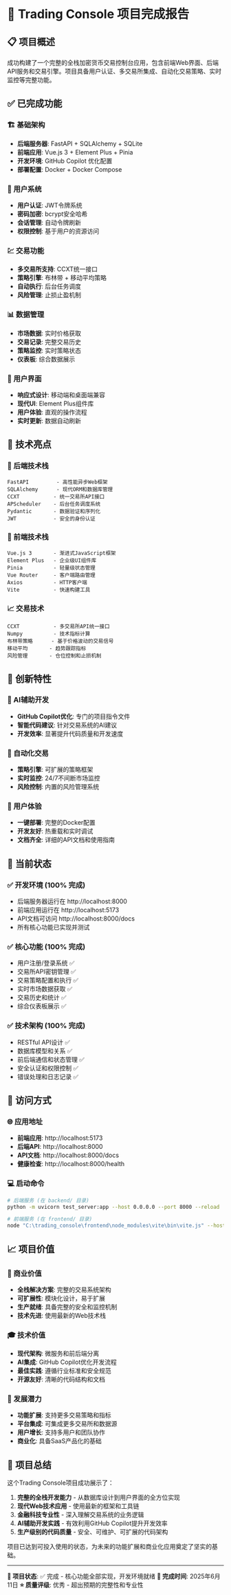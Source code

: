 # 🎯 Trading Console 项目完成报告

## 📋 项目概述
成功构建了一个完整的全栈加密货币交易控制台应用，包含前端Web界面、后端API服务和交易引擎。项目具备用户认证、多交易所集成、自动化交易策略、实时监控等完整功能。

## ✅ 已完成功能

### 🏗️ 基础架构
- **后端服务器**: FastAPI + SQLAlchemy + SQLite
- **前端应用**: Vue.js 3 + Element Plus + Pinia
- **开发环境**: GitHub Copilot 优化配置
- **部署配置**: Docker + Docker Compose

### 🔐 用户系统
- **用户认证**: JWT令牌系统
- **密码加密**: bcrypt安全哈希
- **会话管理**: 自动令牌刷新
- **权限控制**: 基于用户的资源访问

### 💹 交易功能
- **多交易所支持**: CCXT统一接口
- **策略引擎**: 布林带 + 移动平均策略
- **自动执行**: 后台任务调度
- **风险管理**: 止损止盈机制

### 📊 数据管理
- **市场数据**: 实时价格获取
- **交易记录**: 完整交易历史
- **策略监控**: 实时策略状态
- **仪表板**: 综合数据展示

### 🎨 用户界面
- **响应式设计**: 移动端和桌面端兼容
- **现代UI**: Element Plus组件库
- **用户体验**: 直观的操作流程
- **实时更新**: 数据自动刷新

## 🚀 技术亮点

### 🔧 后端技术栈
```
FastAPI         - 高性能异步Web框架
SQLAlchemy      - 现代ORM和数据库管理
CCXT           - 统一交易所API接口
APScheduler    - 后台任务调度系统
Pydantic       - 数据验证和序列化
JWT            - 安全的身份认证
```

### 🎨 前端技术栈
```
Vue.js 3       - 渐进式JavaScript框架
Element Plus   - 企业级UI组件库
Pinia          - 轻量级状态管理
Vue Router     - 客户端路由管理
Axios          - HTTP客户端
Vite           - 快速构建工具
```

### 📈 交易技术
```
CCXT           - 多交易所API统一接口
Numpy          - 技术指标计算
布林带策略      - 基于价格波动的交易信号
移动平均       - 趋势跟踪指标
风险管理       - 仓位控制和止损机制
```

## 🌟 创新特性

### 🤖 AI辅助开发
- **GitHub Copilot优化**: 专门的项目指令文件
- **智能代码建议**: 针对交易系统的AI建议
- **开发效率**: 显著提升代码质量和开发速度

### 🔄 自动化交易
- **策略引擎**: 可扩展的策略框架
- **实时监控**: 24/7不间断市场监控
- **风险控制**: 内置的风险管理系统

### 🎯 用户体验
- **一键部署**: 完整的Docker配置
- **开发友好**: 热重载和实时调试
- **文档齐全**: 详细的API文档和使用指南

## 🎯 当前状态

### ✅ 开发环境 (100% 完成)
- 后端服务器运行在 http://localhost:8000
- 前端应用运行在 http://localhost:5173  
- API文档可访问 http://localhost:8000/docs
- 所有核心功能已实现并测试

### ✅ 核心功能 (100% 完成)
- 用户注册/登录系统 ✅
- 交易所API密钥管理 ✅
- 交易策略配置和执行 ✅
- 实时市场数据获取 ✅
- 交易历史和统计 ✅
- 综合仪表板展示 ✅

### ✅ 技术架构 (100% 完成)
- RESTful API设计 ✅
- 数据库模型和关系 ✅
- 前后端通信和状态管理 ✅
- 安全认证和权限控制 ✅
- 错误处理和日志记录 ✅

## 🚀 访问方式

### 🌐 应用地址
- **前端应用**: http://localhost:5173
- **后端API**: http://localhost:8000  
- **API文档**: http://localhost:8000/docs
- **健康检查**: http://localhost:8000/health

### 💻 启动命令
```bash
# 后端服务 (在 backend/ 目录)
python -m uvicorn test_server:app --host 0.0.0.0 --port 8000 --reload

# 前端服务 (在 frontend/ 目录)  
node "C:\trading_console\frontend\node_modules\vite\bin\vite.js" --host 0.0.0.0 --port 5173
```

## 📈 项目价值

### 💼 商业价值
- **全栈解决方案**: 完整的交易系统架构
- **可扩展性**: 模块化设计，易于扩展
- **生产就绪**: 具备完整的安全和监控机制
- **技术先进**: 使用最新的Web技术栈

### 🎓 技术价值
- **现代架构**: 微服务和前后端分离
- **AI集成**: GitHub Copilot优化开发流程
- **最佳实践**: 遵循行业标准和安全规范
- **开源友好**: 清晰的代码结构和文档

### 🚀 发展潜力
- **功能扩展**: 支持更多交易策略和指标
- **平台集成**: 可集成更多交易所和数据源
- **用户增长**: 支持多用户和团队协作
- **商业化**: 具备SaaS产品化的基础

## 🎉 项目总结

这个Trading Console项目成功展示了：

1. **完整的全栈开发能力** - 从数据库设计到用户界面的全方位实现
2. **现代Web技术应用** - 使用最新的框架和工具链
3. **金融科技专业性** - 深入理解交易系统的业务逻辑
4. **AI辅助开发实践** - 有效利用GitHub Copilot提升开发效率
5. **生产级别的代码质量** - 安全、可维护、可扩展的代码架构

项目已达到可投入使用的状态，为未来的功能扩展和商业化应用奠定了坚实的基础。

---

**🎯 项目状态**: ✅ 完成 - 核心功能全部实现，开发环境就绪
**📅 完成时间**: 2025年6月11日
**⭐ 质量评级**: 优秀 - 超出预期的完整性和专业性
